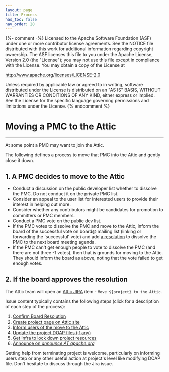 ```yaml
---
layout: page
title: Process
has_toc: false
nav_order: 20
---
```

{%- comment -%}
Licensed to the Apache Software Foundation (ASF) under one or more
contributor license agreements.  See the NOTICE file distributed with
this work for additional information regarding copyright ownership.
The ASF licenses this file to you under the Apache License, Version 2.0
(the "License"); you may not use this file except in compliance with
the License.  You may obtain a copy of the License at

http://www.apache.org/licenses/LICENSE-2.0

Unless required by applicable law or agreed to in writing, software
distributed under the License is distributed on an "AS IS" BASIS,
WITHOUT WARRANTIES OR CONDITIONS OF ANY KIND, either express or implied.
See the License for the specific language governing permissions and
limitations under the License.
{% endcomment %}

# Moving a PMC to the Attic
***

At some point a PMC may want to join the Attic.

The following defines a process
to move that PMC into the Attic and gently close it down.

## 1. A PMC decides to move to the Attic
  - Conduct a discussion on the public developer list whether to dissolve the PMC. Do not conduct
    it on the private PMC list.
  - Consider an appeal to the user list for interested users to provide their interest in helping out more.
  - Consider whether any contributors might be candidates for promotion to committers or PMC members.
  - Conduct a PMC vote on the public dev list.
  - If the PMC votes to dissolve the PMC and move to the Attic, inform the board of the successful vote on
     board@ mailing list (linking or forwarding the 'successful' vote) and add [a resolution](resolution.html) to dissolve the
     PMC to the next board meeting agenda.
  - If the PMC can't get enough people to vote to dissolve the PMC (and there are not three -1 votes), then
    that is grounds for moving to the Attic. They should inform the board as above, noting that the vote
    failed to get enough votes.

## 2. If the board approves the resolution
The Attic team will open an [Attic JIRA](https://issues.apache.org/jira/browse/ATTIC) item - `Move ${project} to the Attic`.

Issue content typically contains the following steps (click for a description of each step of the process):
   1. [Confirm Board Resolution](process-howto.html#1-confirm-board-resolution)
   1. [Create project page on Attic site](process-howto.html#2-create-project-page-on-attic-site)
   1. [Inform users of the move to the Attic](process-howto.html#3-inform-users-of-the-move-to-the-attic)
   1. [Update the project DOAP files (if any)](process-howto.html#4-update-the-project-doap-file-if-any)
   1. [Get Infra to lock down project resources](process-howto.html#5-get-infra-to-lock-down-project-resources)
   1. [Announce on *announce AT apache.org*](process-howto.html#6-announce-on-announce-at-apacheorg)

Getting help from terminating project is welcome, particularly
on informing users step or any other useful action at project's level like modifying DOAP file.
Don't hesitate to discuss through the Jira issue.
